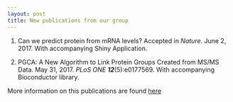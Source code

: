 ```yaml
---
layout: post
title: New publications from our group
---
```

1) Can we predict protein from mRNA levels? Accepted in *Nature*. June 2, 2017. With accompanying Shiny Application.

2) PGCA: A New Algorithm to Link Protein Groups Created from MS/MS Data. May 31, 2017. *PLoS ONE* ***12***(5):e0177569. With accompanying Bioconductor library.

More information on this publications are found [here](https://gcohenfr.github.io/pub/)
